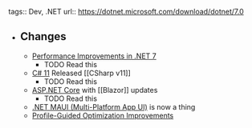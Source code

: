 tags:: Dev, .NET
url:: https://dotnet.microsoft.com/download/dotnet/7.0

- ## Changes
	- [Performance Improvements in .NET 7](https://devblogs.microsoft.com/dotnet/performance_improvements_in_net_7/)
		- TODO Read this
	- [C# 11](https://devblogs.microsoft.com/dotnet/welcome-to-csharp-11/) Released [[CSharp v11]]
		- TODO Read this
	- [ASP.NET Core](https://devblogs.microsoft.com/dotnet/announcing-asp-net-core-in-dotnet-7/) with [[Blazor]] updates
		- TODO Read this
	- [.NET MAUI (Multi-Platform App UI)](https://devblogs.microsoft.com/dotnet/dotnet-maui-dotnet-7/) is now a thing
	- [Profile-Guided Optimization Improvements](https://devblogs.microsoft.com/dotnet/announcing-dotnet-7/#profile-guided-optimization-pgo)
